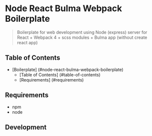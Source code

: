 # Node React Bulma Webpack Boilerplate
> Boilerplate for web development using Node (express) server for React + Webpack 4 + scss modules + Bulma app (without create react app)

## Table of Contents
- [Boilerplate] (#node-react-bulma-webpack-boilerplate)
  - [Table of Contents] (#table-of-contents)
  - [Requirements] (#requirements)


## Requirements
- npm
- node


## Development

